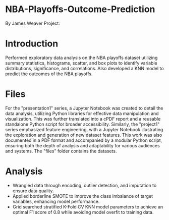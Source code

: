 # NBA-Playoffs-Outcome-Prediction
By James Weaver
Project: 

# Introduction
Performed exploratory data analysis on the NBA playoffs dataset utilizing summary statistics, histograms, scatter,
and box plots to identify variable distributions, significance, and correlations. Also developed a KNN model to predict the outcomes of the NBA playoffs.

# Files
For the "presentation1" series, a Jupyter Notebook was created to detail the data analysis, utilizing Python libraries for effective data manipulation and visualization. This was further translated into a cPDF report and a reusable standalone Python script for broader accessibility. Similarly, the "project1" series emphasized feature engineering, with a Jupyter Notebook illustrating the exploration and generation of new dataset features. This work was also documented in a PDF format and accompanied by a modular Python script, ensuring both the depth of analysis and adaptability for various audiences and systems. The "files" folder contains the datasets.

# Analysis
- Wrangled data through encoding, outlier detection, and imputation to ensure data quality.
- Applied borderline SMOTE to improve the class imbalance of target variables, enhancing model performance.
- Grid searched stratified K-Fold CV KNN model parameters to achieve an optimal F1 score of 0.8 while avoiding
model overfit to training data.

